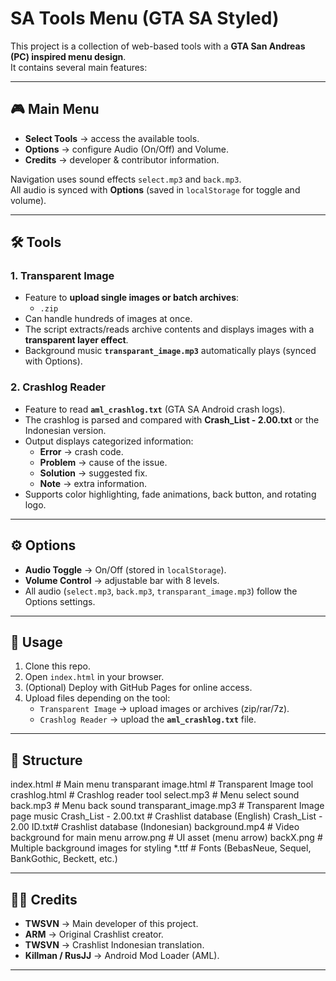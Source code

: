 # SA Tools Menu (GTA SA Styled)

This project is a collection of web-based tools with a **GTA San Andreas (PC) inspired menu design**.  
It contains several main features:

---

## 🎮 Main Menu
- **Select Tools** → access the available tools.  
- **Options** → configure Audio (On/Off) and Volume.  
- **Credits** → developer & contributor information.  

Navigation uses sound effects `select.mp3` and `back.mp3`.  
All audio is synced with **Options** (saved in `localStorage` for toggle and volume).

---

## 🛠 Tools

### 1. Transparent Image
- Feature to **upload single images or batch archives**:  
  - `.zip`    
- Can handle hundreds of images at once.  
- The script extracts/reads archive contents and displays images with a **transparent layer effect**.  
- Background music **`transparant_image.mp3`** automatically plays (synced with Options).  

### 2. Crashlog Reader
- Feature to read **`aml_crashlog.txt`** (GTA SA Android crash logs).  
- The crashlog is parsed and compared with **Crash_List - 2.00.txt** or the Indonesian version.  
- Output displays categorized information:
  - **Error** → crash code.  
  - **Problem** → cause of the issue.  
  - **Solution** → suggested fix.  
  - **Note** → extra information.  
- Supports color highlighting, fade animations, back button, and rotating logo.  

---

## ⚙️ Options
- **Audio Toggle** → On/Off (stored in `localStorage`).  
- **Volume Control** → adjustable bar with 8 levels.  
- All audio (`select.mp3`, `back.mp3`, `transparant_image.mp3`) follow the Options settings.

---

## 🚀 Usage
1. Clone this repo.  
2. Open `index.html` in your browser.  
3. (Optional) Deploy with GitHub Pages for online access.  
4. Upload files depending on the tool:  
   - `Transparent Image` → upload images or archives (zip/rar/7z).  
   - `Crashlog Reader` → upload the **`aml_crashlog.txt`** file.  

---

## 📂 Structure
index.html              # Main menu transparant image.html  # Transparent Image tool crashlog.html           # Crashlog reader tool select.mp3              # Menu select sound back.mp3                # Menu back sound transparant_image.mp3   # Transparent Image page music Crash_List - 2.00.txt   # Crashlist database (English) Crash_List - 2.00 ID.txt# Crashlist database (Indonesian) background.mp4          # Video background for main menu arrow.png               # UI asset (menu arrow) backX.png               # Multiple background images for styling *.ttf                   # Fonts (BebasNeue, Sequel, BankGothic, Beckett, etc.)

---

## 👨‍💻 Credits
- **TWSVN** → Main developer of this project.  
- **ARM** → Original Crashlist creator.  
- **TWSVN** → Crashlist Indonesian translation.  
- **Killman / RusJJ** → Android Mod Loader (AML).  

---
